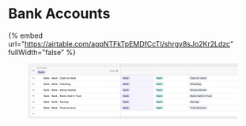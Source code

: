 # Bank Accounts

{% embed url="https://airtable.com/appNTFkTpEMDfCcTI/shrgv8sJo2Kr2Ldzc" fullWidth="false" %}

<figure><img src="../../../.gitbook/assets/Bank Accounts" alt=""><figcaption></figcaption></figure>
